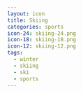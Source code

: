```yaml
---
layout: icon
title: Skiing
categories: sports
icon-24: skiing-24.png
icon-18: skiing-18.png
icon-12: skiing-12.png
tags:
  - winter
  - skiing
  - ski
  - sports
---
```

